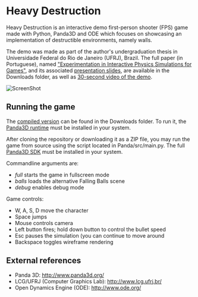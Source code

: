 # Heavy Destruction

Heavy Destruction is an interactive demo first-person shooter (FPS) game made with Python, Panda3D and ODE which focuses on showcasing an implementation of destructible environments, namely walls.

The demo was made as part of the author's undergraduation thesis in Universidade Federal do Rio de Janeiro (UFRJ), Brazil. The full paper (in Portuguese), named ["Experimentation in Interactive Physics Simulations for Games"](Downloads/Monografia%20-%20Joao%20Pedro%20Schara%20Francese.pdf), and its associated [presentation slides](Downloads/Apresentacao%20-%20Joao%20Pedro%20Schara%20Francese.pdf), are available in the Downloads folder, as well as [30-second video of the demo](Downloads/Demo.mp4).

![ScreenShot](https://raw2.github.com/joaofrancese/heavy-destruction/master/Downloads/Screenshot%20(v1.0).jpg)

## Running the game

The [compiled version](Downloads/heavy-destruction.p3d) can be found in the Downloads folder. To run it, the [Panda3D runtime](http://www.panda3d.org/download.php?runtime) must be installed in your system.

After cloning the repository or downloading it as a ZIP file, you may run the game from source using the script located in Panda/src/main.py. The full [Panda3D SDK](http://www.panda3d.org/download.php?sdk) must be installed in your system.

Commandline arguments are:

- *full* starts the game in fullscreen mode
- *balls* loads the alternative Falling Balls scene
- *debug* enables debug mode

Game controls:

- W, A, S, D move the character
- Space jumps
- Mouse controls camera
- Left button fires; hold down button to control the bullet speed
- Esc pauses the simulation (you can continue to move around
- Backspace toggles wireframe rendering


## External references

- Panda 3D: http://www.panda3d.org/
- LCG/UFRJ (Computer Graphics Lab): http://www.lcg.ufrj.br/
- Open Dynamics Engine (ODE): http://www.ode.org/